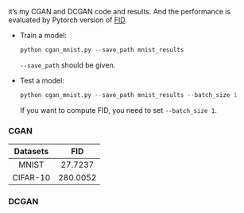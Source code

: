 it‘s my CGAN and DCGAN code and results. And the performance is evaluated by Pytorch version of  [FID](https://github.com/mseitzer/pytorch-fid).

* Train  a model:

  ```python
  python cgan_mnist.py --save_path mnist_results
  ```
  ``` --save_path ``` should be given.

* Test a model:

  ```python
  python cgan_mnist.py --save_path mnist_results --batch_size 1 
  ```
  If you want to compute FID, you need to set ``` --batch_size 1 ```.
  
### CGAN
| Datasets | FID |
| :------: | :----: |
| MNIST |  27.7237|
| CIFAR-10 | 280.0052 |


### DCGAN

